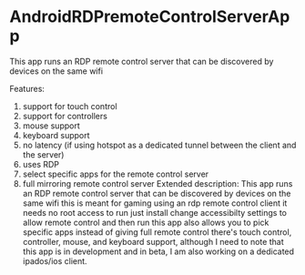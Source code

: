 # AndroidRDPremoteControlServerApp
This app runs an RDP remote control server that can be discovered by devices on the same wifi                                                                                  

Features:
1) support for touch control
2) support for controllers
3) mouse support
4) keyboard support
5) no latency (if using hotspot as a dedicated tunnel between the client and the server)
6) uses RDP
7) select specific apps for the remote control server
8) full mirroring remote control server
Extended description:
This app runs an RDP remote control server that can be discovered by devices on the same wifi this is meant for gaming using an rdp remote control client it needs no root access to run just install change accessibilty settings to allow remote control and then run this app also allows you to pick specific apps instead of giving full remote control there's touch control, controller, mouse, and keyboard support, although I need to note that this app is in development and in beta, I am also working on a dedicated ipados/ios client.
